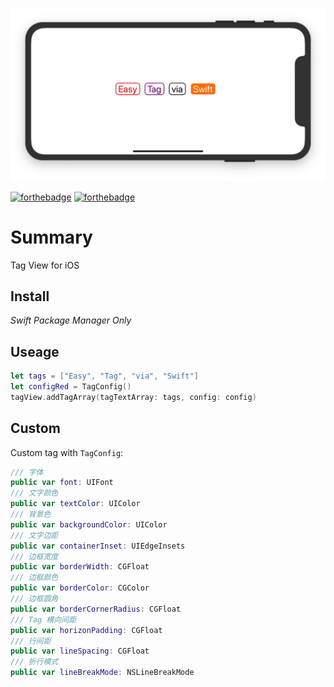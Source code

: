 ![header](https://raw.githubusercontent.com/akring/ImageTag/master/head.jpg?token=ABRZCZWV3ZOS3MXCMJILMD25IKM7A)

[![forthebadge](https://forthebadge.com/images/badges/made-with-swift.svg)](https://forthebadge.com)
[![forthebadge](https://forthebadge.com/images/badges/built-with-love.svg)](https://forthebadge.com)

# Summary

Tag View for iOS

## Install

*Swift Package Manager Only*

## Useage

```swift
let tags = ["Easy", "Tag", "via", "Swift"]
let configRed = TagConfig()
tagView.addTagArray(tagTextArray: tags, config: config)
```

## Custom

Custom tag with `TagConfig`:

```swift
/// 字体
public var font: UIFont
/// 文字颜色
public var textColor: UIColor
/// 背景色
public var backgroundColor: UIColor
/// 文字边距
public var containerInset: UIEdgeInsets
/// 边框宽度
public var borderWidth: CGFloat
/// 边框颜色
public var borderColor: CGColor
/// 边框圆角
public var borderCornerRadius: CGFloat
/// Tag 横向间距
public var horizonPadding: CGFloat
/// 行间距
public var lineSpacing: CGFloat
/// 折行模式
public var lineBreakMode: NSLineBreakMode
```
